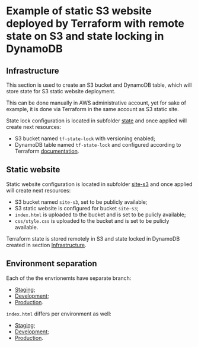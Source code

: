 # Example of static S3 website deployed by Terraform with remote state on S3 and state locking in DynamoDB

## Infrastructure

This section is used to create an S3 bucket and DynamoDB table, which will store state for S3 static website deployment.

This can be done manually in AWS administrative account, yet for sake of example, it is done via Terraform in the same account as S3 static site.

State lock configuration is located in subfolder [state](../master/state/infra.tf) and once applied will create next resources:

* S3 bucket named `tf-state-lock` with versioning enabled;
* DynamoDB table named `tf-state-lock` and configured according to Terraform [documentation](https://www.terraform.io/docs/backends/types/s3.html#dynamodb-state-locking).

## Static website

Static website configuration is located in subfolder [site-s3](../master/site-s3/staticwebsite.tf) and once applied will create next resources:

* S3 bucket named `site-s3`, set to be publicly available;
* S3 static website is configured for bucket `site-s3`;
* `index.html` is uploaded to the bucket and is set to be pulicly available;
* `css/style.css` is uploaded to the bucket and is set to be pulicly available.

Terraform state is stored remotely in S3 and state locked in DynamoDB created in section [Infrastructure](../master/README.md#infrastructure).

## Environment separation

Each of the the envrionemts have separate branch:

* [Staging](../stage/site-s3/terraform.tfvars);
* [Development](../dev/site-s3/terraform.tfvars);
* [Production](../master/site-s3/terraform.tfvars).

`index.html` differs per environment as well:

* [Staging](../stage/site-s3/assets/index.html);
* [Development](../dev/site-s3/assets/index.html);
* [Production](../master/site-s3/assets/index.html).